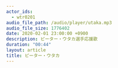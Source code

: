 ```yaml
---
actor_ids:
  - wtr0201
audio_file_path: /audio/player/utaka.mp3
audio_file_size: 1776402
date: 2020-02-01 23:00:00 +0900
description: ピーター・ウタカ選手応援歌
duration: "00:44"
layout: article
title: ピーター・ウタカ
---
```

